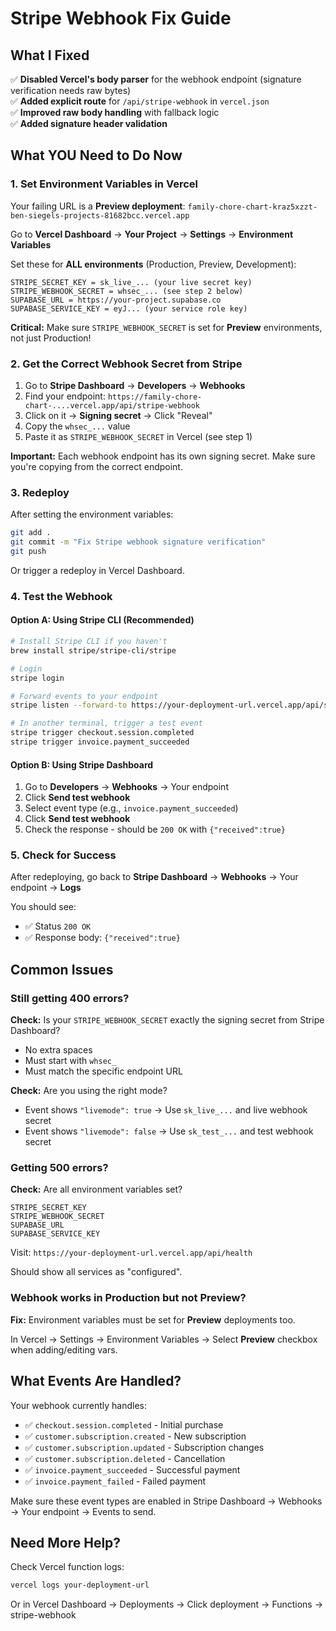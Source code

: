 # Stripe Webhook Fix Guide

## What I Fixed

✅ **Disabled Vercel's body parser** for the webhook endpoint (signature verification needs raw bytes)  
✅ **Added explicit route** for `/api/stripe-webhook` in `vercel.json`  
✅ **Improved raw body handling** with fallback logic  
✅ **Added signature header validation**

## What YOU Need to Do Now

### 1. Set Environment Variables in Vercel

Your failing URL is a **Preview deployment**: `family-chore-chart-kraz5xzzt-ben-siegels-projects-81682bcc.vercel.app`

Go to **Vercel Dashboard** → **Your Project** → **Settings** → **Environment Variables**

Set these for **ALL environments** (Production, Preview, Development):

```
STRIPE_SECRET_KEY = sk_live_... (your live secret key)
STRIPE_WEBHOOK_SECRET = whsec_... (see step 2 below)
SUPABASE_URL = https://your-project.supabase.co
SUPABASE_SERVICE_KEY = eyJ... (your service role key)
```

**Critical:** Make sure `STRIPE_WEBHOOK_SECRET` is set for **Preview** environments, not just Production!

### 2. Get the Correct Webhook Secret from Stripe

1. Go to **Stripe Dashboard** → **Developers** → **Webhooks**
2. Find your endpoint: `https://family-chore-chart-....vercel.app/api/stripe-webhook`
3. Click on it → **Signing secret** → Click "Reveal"
4. Copy the `whsec_...` value
5. Paste it as `STRIPE_WEBHOOK_SECRET` in Vercel (see step 1)

**Important:** Each webhook endpoint has its own signing secret. Make sure you're copying from the correct endpoint.

### 3. Redeploy

After setting the environment variables:

```bash
git add .
git commit -m "Fix Stripe webhook signature verification"
git push
```

Or trigger a redeploy in Vercel Dashboard.

### 4. Test the Webhook

#### Option A: Using Stripe CLI (Recommended)

```bash
# Install Stripe CLI if you haven't
brew install stripe/stripe-cli/stripe

# Login
stripe login

# Forward events to your endpoint
stripe listen --forward-to https://your-deployment-url.vercel.app/api/stripe-webhook

# In another terminal, trigger a test event
stripe trigger checkout.session.completed
stripe trigger invoice.payment_succeeded
```

#### Option B: Using Stripe Dashboard

1. Go to **Developers** → **Webhooks** → Your endpoint
2. Click **Send test webhook**
3. Select event type (e.g., `invoice.payment_succeeded`)
4. Click **Send test webhook**
5. Check the response - should be `200 OK` with `{"received":true}`

### 5. Check for Success

After redeploying, go back to **Stripe Dashboard** → **Webhooks** → Your endpoint → **Logs**

You should see:
- ✅ Status `200 OK`
- ✅ Response body: `{"received":true}`

## Common Issues

### Still getting 400 errors?

**Check:** Is your `STRIPE_WEBHOOK_SECRET` exactly the signing secret from Stripe Dashboard?
- No extra spaces
- Must start with `whsec_`
- Must match the specific endpoint URL

**Check:** Are you using the right mode?
- Event shows `"livemode": true` → Use `sk_live_...` and live webhook secret
- Event shows `"livemode": false` → Use `sk_test_...` and test webhook secret

### Getting 500 errors?

**Check:** Are all environment variables set?
```
STRIPE_SECRET_KEY
STRIPE_WEBHOOK_SECRET
SUPABASE_URL
SUPABASE_SERVICE_KEY
```

Visit: `https://your-deployment-url.vercel.app/api/health`

Should show all services as "configured".

### Webhook works in Production but not Preview?

**Fix:** Environment variables must be set for **Preview** deployments too.

In Vercel → Settings → Environment Variables → Select **Preview** checkbox when adding/editing vars.

## What Events Are Handled?

Your webhook currently handles:
- ✅ `checkout.session.completed` - Initial purchase
- ✅ `customer.subscription.created` - New subscription
- ✅ `customer.subscription.updated` - Subscription changes
- ✅ `customer.subscription.deleted` - Cancellation
- ✅ `invoice.payment_succeeded` - Successful payment
- ✅ `invoice.payment_failed` - Failed payment

Make sure these event types are enabled in Stripe Dashboard → Webhooks → Your endpoint → Events to send.

## Need More Help?

Check Vercel function logs:
```bash
vercel logs your-deployment-url
```

Or in Vercel Dashboard → Deployments → Click deployment → Functions → stripe-webhook

